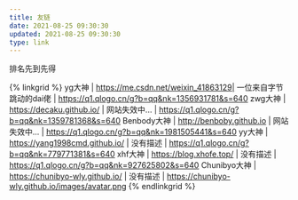 ```yaml
---
title: 友链
date: 2021-08-25 09:30:30
updated: 2021-08-25 09:30:30
type: link
---
```


排名先到先得

{% linkgrid %}
yg大神 | https://me.csdn.net/weixin_41863129| 一位来自字节跳动的dai佬 | https://q1.qlogo.cn/g?b=qq&nk=1356931781&s=640
zwg大神 | https://decaku.github.io/ | 网站失效中... | https://q1.qlogo.cn/g?b=qq&nk=1359781368&s=640
Benbody大神 | http://benboby.github.io | 网站失效中... | https://q1.qlogo.cn/g?b=qq&nk=1981505441&s=640
yy大神 | https://yang1998cmd.github.io/ | 没有描述 |  https://q1.qlogo.cn/g?b=qq&nk=779771381&s=640
xhf大神 | https://blog.xhofe.top/ | 没有描述 |  https://q1.qlogo.cn/g?b=qq&nk=927625802&s=640
Chunibyo大神 | https://chunibyo-wly.github.io/ | 没有描述 |  https://chunibyo-wly.github.io/images/avatar.png
{% endlinkgrid %}

